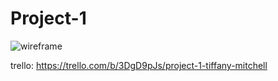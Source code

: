 # Project-1

![wireframe](./images/wireframe.jpg)

trello: https://trello.com/b/3DgD9pJs/project-1-tiffany-mitchell
 
 <!-- PSEUDO -->
 <!-- 
 *create splash page for start button

*as a user who has clicked on start, i want to be able to see a game board with categories that i can choose from

*as a user who has started a game, I want to be able to click (select) a title from one of the categories to display a question

*as a user who has selected a category, I want to choose the amount of points for my category

*as a user who selected an amount from my category, I want a riddle to appear

*as a user who see the riddle, I want to be able to enter my answer to the riddle

*as a user who answered a riddle, I want a response provided if I answered the riddle correctly/incorrectly

*as a user who answered the riddle correctly, I want my points to be added to my score

*as a user who answered incorrectly, I want the points amount to be subtracted from my score

*as a user who has reached the score of 500 or greater, I want to be able to win the game

*as a user without a score of 500, I want to be able to lose the game -->